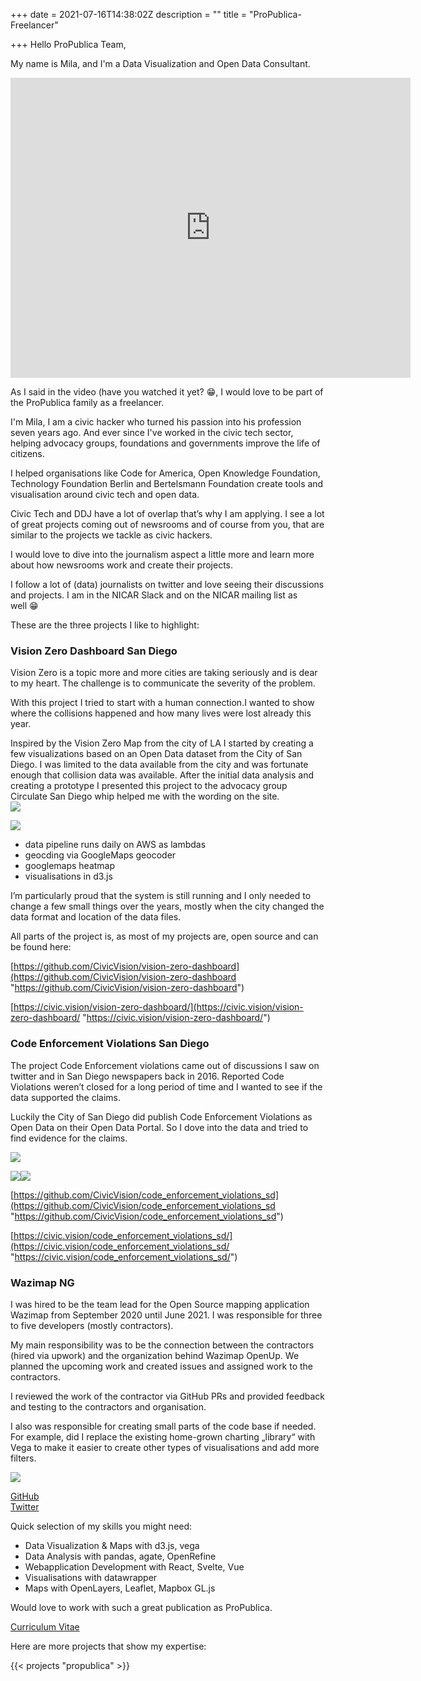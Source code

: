 +++
date = 2021-07-16T14:38:02Z
description = ""
title = "ProPublica-Freelancer"

+++
Hello ProPublica Team,

My name is Mila, and I'm a Data Visualization and Open Data Consultant.

<iframe src="https://player.vimeo.com/video/575771062" width="640" height="480" frameborder="0" allow="autoplay; fullscreen" allowfullscreen></iframe>

As I said in the video (have you watched it yet? 😁, I would love to be part of the ProPublica family as a freelancer.

I'm Mila, I am a civic hacker who turned his passion into his profession seven years ago. And ever since I've worked in the civic tech sector, helping advocacy groups, foundations and governments improve the life of citizens.

I helped organisations like Code for America, Open Knowledge Foundation, Technology Foundation Berlin and Bertelsmann Foundation create tools and visualisation around civic tech and open data.

Civic Tech and DDJ have a lot of overlap that’s why I am applying. I see a lot of great projects coming out of newsrooms and of course from you, that are similar to the projects we tackle as civic hackers.

I would love to dive into the journalism aspect a little more and learn more about how newsrooms work and create their projects.

I follow a lot of (data) journalists on twitter and love seeing their discussions and projects. I am in the NICAR Slack and on the NICAR mailing list as well 😁

These are the three projects I like to highlight:

### Vision Zero Dashboard San Diego

Vision Zero is a topic more and more cities are taking seriously and is dear to my heart. The challenge is to communicate the severity of the problem.

With this project I tried to start with a human connection.I wanted to show where the collisions happened and how many lives were lost already this year.

Inspired by the Vision Zero Map from the city of LA I started by creating a few visualizations based on an Open Data dataset from the City of San Diego. I was limited to the data available from the city and was fortunate enough that collision data was available. After the initial data analysis and creating a prototype I presented this project to the advocacy group Circulate San Diego whip helped me with the wording on the site.  
![](https://res.cloudinary.com/civicvision/image/upload/v1626877954/milafrerichs.com/projects/Bildschirmfoto_2021-07-21_um_16.15.45.png)

![](https://res.cloudinary.com/civicvision/image/upload/v1626877953/milafrerichs.com/projects/Bildschirmfoto_2021-07-21_um_16.15.34.png)

* data pipeline runs daily on AWS as lambdas
* geocding via GoogleMaps geocoder
* googlemaps heatmap
* visualisations in d3.js

I’m particularly proud that the system is still running and I only needed to change a few small things over the years, mostly when the city changed the data format and location of the data files.

All parts of the project is, as most of my projects are, open source and can be found here:

[https://github.com/CivicVision/vision-zero-dashboard](https://github.com/CivicVision/vision-zero-dashboard "https://github.com/CivicVision/vision-zero-dashboard")

[https://civic.vision/vision-zero-dashboard/](https://civic.vision/vision-zero-dashboard/ "https://civic.vision/vision-zero-dashboard/")

### Code Enforcement Violations San Diego

The project Code Enforcement violations came out of discussions I saw on twitter and in San Diego newspapers back in 2016. Reported Code Violations weren’t closed for a long period of time and I wanted to see if the data supported the claims.

Luckily the City of San Diego did publish Code Enforcement Violations as Open Data on their Open Data Portal. So I dove into the data and tried to find evidence for the claims.

![](https://res.cloudinary.com/civicvision/image/upload/v1626877953/milafrerichs.com/projects/Bildschirmfoto_2021-07-21_um_16.19.21.png)

![](https://res.cloudinary.com/civicvision/image/upload/v1626877954/milafrerichs.com/projects/Bildschirmfoto_2021-07-21_um_16.19.30.png)![](https://res.cloudinary.com/civicvision/image/upload/v1626877954/milafrerichs.com/projects/Bildschirmfoto_2021-07-21_um_16.19.45.png)

[https://github.com/CivicVision/code_enforcement_violations_sd](https://github.com/CivicVision/code_enforcement_violations_sd "https://github.com/CivicVision/code_enforcement_violations_sd")

[https://civic.vision/code_enforcement_violations_sd/](https://civic.vision/code_enforcement_violations_sd/ "https://civic.vision/code_enforcement_violations_sd/")

### Wazimap NG

I was hired to be the team lead for the Open Source mapping application Wazimap from September 2020 until June 2021. I was responsible for three to five developers (mostly contractors).

My main responsibility was to be the connection between the contractors (hired via upwork) and the organization behind Wazimap OpenUp. We planned the upcoming work and created issues and assigned work to the contractors.

I reviewed the work of the contractor via GitHub PRs and provided feedback and testing to the contractors and organisation.

I also was responsible for creating small parts of the code base if needed. For example, did I replace the existing home-grown charting „library“ with Vega to make it easier to create other types of visualisations and add more filters.

![](https://res.cloudinary.com/civicvision/image/upload/f_auto,q_auto,w_400,h_400,c_thumb,r_max,g_face/w_200/milafrerichs.com/resources/fullsizeoutput_2c6a.jpg)

[GitHub](https://github.com/milafrerichs)  
[Twitter](https://twitter.com/milafrerichs)

Quick selection of my skills you might need:

* Data Visualization & Maps with d3.js, vega
* Data Analysis with pandas, agate, OpenRefine
* Webapplication Development with React, Svelte, Vue
* Visualisations with datawrapper
* Maps with OpenLayers, Leaflet, Mapbox GL.js

Would love to work with such a great publication as ProPublica.

[Curriculum Vitae](/cv)

Here are more projects that show my expertise:

{{< projects "propublica" >}}